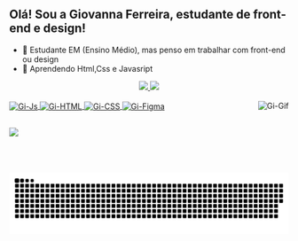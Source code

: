 ## Olá! Sou a Giovanna Ferreira, estudante de front-end e design!

- 🔭 Estudante EM (Ensino Médio), mas penso em trabalhar com front-end ou design
- 🌱 Aprendendo Html,Css e Javasript

<div align="center">
  <a href="https://github.com/Giovanna-Ferreira">
    <img height="180em" src="https://github-readme-stats.vercel.app/api?username=Giovanna-Ferreira&show_icons=true&theme=radical&include_all_commits=true&count_private=true"/>
    <img height="180em" src="https://github-readme-stats.vercel.app/api/top-langs/?username=Giovanna-Ferreira&layout=compact&langs_count=7&theme=radical"/>
</div> 

<div style="display: inlineblock"><br>
  <img align="center" alt="Gi-Js" height="30" width="40" src="https://cdn.jsdelivr.net/gh/devicons/devicon/icons/javascript/javascript-original.svg">
  <img align="center" alt="Gi-HTML" height="30" width="40" src="https://cdn.jsdelivr.net/gh/devicons/devicon/icons/html5/html5-original.svg">
  <img align="center" alt="Gi-CSS" height="30" width="40" src="https://cdn.jsdelivr.net/gh/devicons/devicon/icons/css3/css3-original.svg">
  <img align="center" alt="Gi-Figma" height="30" width="40" src="https://cdn.jsdelivr.net/gh/devicons/devicon/icons/figma/figma-original.svg">
  <img align="right" alt="Gi-Gif"  height="130" src="https://media.discordapp.net/attachments/887693256996044834/897856579192373258/tenor.gif">
</div>
  
  ##
  <div>
    <a href="https://www.instagram.com/gi_dregerferreira/" target="_blank"><img src="https://img.shields.io/badge/Instagram-E4405F?style=for-the-badge&logo=instagram&logoColor=white" target="_blank"></a>
    
  ![Snake animation](https://github.com/Giovanna-Ferreira/Giovanna-Ferreira/blob/output/github-contribution-grid-snake.svg)
    
  </div>
